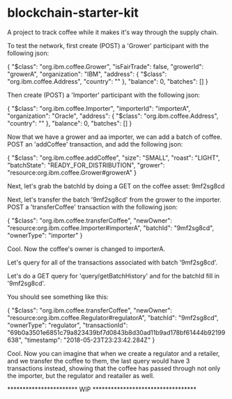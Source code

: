 # blockchain-starter-kit

A project to track coffee while it makes it's way through the supply chain.

To test the network, first create (POST) a 'Grower' participant with the following json:

{
  "$class": "org.ibm.coffee.Grower",
  "isFairTrade": false,
  "growerId": "growerA",
  "organization": "IBM",
  "address": {
    "$class": "org.ibm.coffee.Address",
    "country": ""
  },
  "balance": 0,
  "batches": []
}

Then create (POST) a 'Importer' participant with the following json:

{
  "$class": "org.ibm.coffee.Importer",
  "importerId": "importerA",
  "organization": "Oracle",
  "address": {
    "$class": "org.ibm.coffee.Address",
    "country": ""
  },
  "balance": 0,
  "batches": []
}

Now that we have a grower and aa importer, we can add a batch of coffee. POST an 'addCoffee' transaction, and add the following json: 

{
  "$class": "org.ibm.coffee.addCoffee",
  "size": "SMALL",
  "roast": "LIGHT",
  "batchState": "READY_FOR_DISTRIBUTION",
  "grower": "resource:org.ibm.coffee.Grower#growerA"
}

Next, let's grab the batchId by doing a GET on the coffee asset: 9mf2sg8cd

Next, let's transfer the batch '9mf2sg8cd' from the grower to the importer. POST a 'transferCoffee' transaction with the following json:

{
  "$class": "org.ibm.coffee.transferCoffee",
  "newOwner": "resource:org.ibm.coffee.Importer#importerA",
  "batchId": "9mf2sg8cd",
  "ownerType": "importer"
}

Cool. Now the coffee's owner is changed to importerA. 

Let's query for all of the transactions associated with batch '9mf2sg8cd'.

Let's do a GET query for 'query/getBatchHistory' and for the batchId fill in '9mf2sg8cd'.

You should see something like this: 

 {
    "$class": "org.ibm.coffee.transferCoffee",
    "newOwner": "resource:org.ibm.coffee.Regulator#regulatorA",
    "batchId": "9mf2sg8cd",
    "ownerType": "regulator",
    "transactionId": "69b0a3501e6851c79a823439bf7d0843b8d30ad11b9ad178bf61444b92199638",
    "timestamp": "2018-05-23T23:23:42.284Z"
  }
  
  Cool. Now you can imagine that when we create a regulator and a retailer, and we transfer the coffee to them, the last query would have 3 transactions instead, showing that the coffee has passed through not only the importer, but the regulator and reatailer as well.
  
  *********************** WIP **********************************
